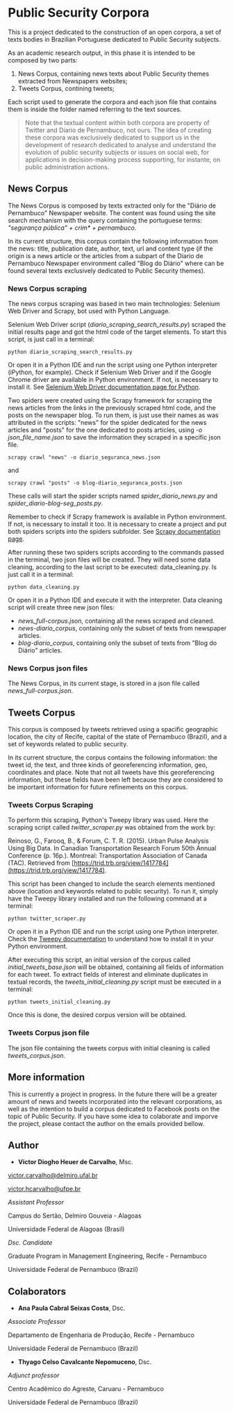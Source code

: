 # Public Security Corpora

This is a project dedicated to the construction of an open corpora, a set of texts bodies in Brazilian Portuguese dedicated to Public Security subjects. 

As an academic research output, in this phase it is intended to be composed by two parts:

1. News Corpus, containing news texts about Public Security themes extracted from Newspapers websites;
2. Tweets Corpus, contining tweets;

Each script used to generate the corpora and each json file that contains them is inside the folder named referring to the text sources.

> Note that the textual content within both corpora are property of Twitter and Diario de Pernambuco, not ours. The idea of creating these corpora was exclusively dedicated to support us in the development of research dedicated to analyse and understand the evolution of public security subjects or issues on social web, for applications in decision-making process supporting, for instante, on public administration actions.

## News Corpus

The News Corpus is composed by texts extracted only for the "Diário de Pernambuco" Newspaper website. The content was found using the site search mechanism with the query containing the portuguese terms: _"segurança pública" + crim* + pernambuco_. 

In its current structure, this corpus contain the following information from the news: title, publication date, author, text, url and content type (if the origin is a news article or the articles from a subpart of the Diario de Pernambuco Newspaper environment called "Blog do Diário" where can be found several texts exclusively dedicated to Public Security themes).


### News Corpus scraping

The news corpus scraping was based in two main technologies: Selenium Web Driver and Scrapy, bot used with Python Language.

Selenium Web Driver script (_diario_scraping_search_results.py_) scraped the initial results page and got the html code of the target elements. To start this script, is just call in a terminal:

```
python diario_scraping_search_results.py
```

Or open it in a Python IDE and run the script using one Python interpreter (iPython, for example). Check if Selenium Web Driver and if the Google Chrome driver are available in Python environment. If not, is necessary to install it. See [Selenium Web Driver documentation page for Python](https://selenium-python.readthedocs.io/installation.html).

Two spiders were created using the Scrapy framework for scraping the news articles from the links in the previously scraped html code, and the posts on the newspaper blog. To run them, is just use their names as was attributed in the scripts: "news" for the spider dedicated for the news articles and "posts" for the one dedicated to posts articles, using _-o json_file_name.json_ to save the information they scraped in a specific json file.

```
scrapy crawl "news" -o diario_seguranca_news.json
```

and

```
scrapy crawl "posts" -o blog-diario_seguranca_posts.json
```

These calls will start the spider scripts named _spider_diario_news.py_ and _spider_diario-blog-seg_posts.py_.

Remember to check if Scrapy framework is available in Python environment. If not, is necessary to install it too. It is necessary to create a project and put both spiders scripts into the spiders subfolder. See [Scrapy documentation page](https://docs.scrapy.org/en/latest/intro/install.html).

After running these two spiders scripts according to the commands passed in the terminal, two json files will be created. They will need some data cleaning, according to the last script to be executed: data_cleaning.py.
Is just call it in a terminal:

```
python data_cleaning.py
```

Or open it in a Python IDE and execute it with the interpreter. Data cleaning script will create three new json files:

* _news_full-corpus.json_, containing all the news scraped and cleaned.
* _news-diario_corpus_, containing only the subset of texts from newspaper articles.
* _blog-diario_corpus_, containing only the subset of texts from "Blog do Diário" articles.


### News Corpus json files

The News Corpus, in its current stage, is stored in a json file called _news_full-corpus.json_.


## Tweets Corpus

This corpus is composed by tweets retrieved using a spacific geographic location, the city of Recife, capital of the state of Pernambuco (Brazil), and a set of keywords related to public security.

In its current structure, the corpus contains the following information: the tweet id, the text, and three kinds of georeferencing information, geo, coordinates and place. Note that not all tweets have this georeferencing information, but these fields have been left because they are considered to be important information for future refinements on this corpus.


### Tweets Corpus Scraping

To perform this scraping, Python's Tweepy library was used. Here the scraping script called _twitter_scraper.py_ was obtained from the work by:

Reinoso, G., Farooq, B., & Forum, C. T. R. (2015). Urban Pulse Analysis Using Big Data. In Canadian Transportation Research Forum 50th Annual Conference (p. 16p.). Montreal: Transportation Association of Canada (TAC). Retrieved from [https://trid.trb.org/view/1417784](https://trid.trb.org/view/1417784).

This script has been changed to include the search elements mentioned above (location and keywords related to public security). To run it, simply have the Tweepy library installed and run the following command at a terminal:

```
python twitter_scraper.py
```

Or open it in a Python IDE and run the script using one Python interpreter. Check the [Tweepy documentation](http://docs.tweepy.org/en/latest/) to understand how to install it in your Python environment.

After executing this script, an initial version of the corpus called _initial_tweets_base.json_ will be obtained, containing all fields of information for each tweet. To extract fields of interest and eliminate duplicates in textual records, the _tweets_initial_cleaning.py_ script must be executed in a terminal:

```
python tweets_initial_cleaning.py
```

Once this is done, the desired corpus version will be obtained.


### Tweets Corpus json file

The json file containing the tweets corpus with initial cleaning is called _tweets_corpus.json_.


## More information

This is currently a project in progress. In the future there will be a greater amount of news and tweets incorporated into the relevant corporations, as well as the intention to build a corpus dedicated to Facebook posts on the topic of Public Security. If you have some idea to colaborate and imporve the project, please contact the author on the emails provided bellow.


## Author

* **Victor Diogho Heuer de Carvalho**, Msc.

[victor.carvalho@delmiro.ufal.br](victor.carvalho@delmiro.ufal.br)

[victor.hcarvalho@ufpe.br](victor.hcarvalho@ufpe.br)

*Assistant Professor*

Campus do Sertão, Delmiro Gouveia - Alagoas

Universidade Federal de Alagoas (Brasil)

*Dsc. Candidate*

Graduate Program in Management Engineering, Recife - Pernambuco

Universidade Federal de Pernambuco (Brazil)


## Colaborators

* **Ana Paula Cabral Seixas Costa**, Dsc.

*Associate Professor*

Departamento de Engenharia de Produção, Recife - Pernambuco

Universidade Federal de Pernambuco (Brazil)


* **Thyago Celso Cavalcante Nepomuceno**, Dsc.

*Adjunct professor*

Centro Acadêmico do Agreste, Caruaru - Pernambuco

Universidade Federal de Pernambuco (Brazil)